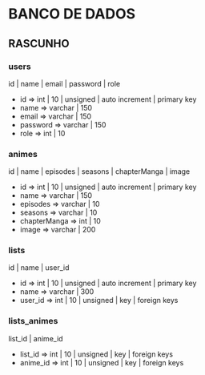 # BANCO DE DADOS

## RASCUNHO

### users
id | name | email | password | role
* id => int | 10 | unsigned | auto increment | primary key
* name => varchar | 150
* email => varchar | 150
* password => varchar | 150
* role => int | 10


### animes
id | name | episodes | seasons | chapterManga | image
* id => int | 10 | unsigned | auto increment | primary key
* name => varchar | 150
* episodes => varchar | 10
* seasons => varchar | 10
* chapterManga => int | 10
* image => varchar | 200

### lists
id | name | user_id
* id => int | 10 | unsigned | auto increment | primary key
* name => varchar | 300
* user_id => int | 10 | unsigned | key | foreign keys 


### lists_animes
list_id | anime_id
* list_id => int | 10 | unsigned | key | foreign keys
* anime_id => int | 10 | unsigned | key | foreign keys
